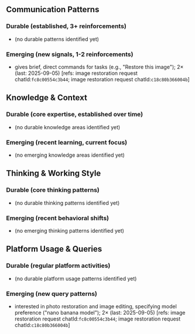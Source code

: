 ## Communication Patterns
### Durable (established, 3+ reinforcements)
- (no durable patterns identified yet)

### Emerging (new signals, 1-2 reinforcements)
- gives brief, direct commands for tasks (e.g., "Restore this image"); 2× (last: 2025-09-05) [refs: image restoration request chatId:`fc8c00554c3b44`; image restoration request chatId:`c18c80b366004b`]

## Knowledge & Context
### Durable (core expertise, established over time)
- (no durable knowledge areas identified yet)

### Emerging (recent learning, current focus)
- (no emerging knowledge areas identified yet)

## Thinking & Working Style
### Durable (core thinking patterns)
- (no durable thinking patterns identified yet)

### Emerging (recent behavioral shifts)
- (no emerging thinking patterns identified yet)

## Platform Usage & Queries
### Durable (regular platform activities)
- (no durable platform usage patterns identified yet)

### Emerging (new query patterns)
- interested in photo restoration and image editing, specifying model preference ("nano banana model"); 2× (last: 2025-09-05) [refs: image restoration request chatId:`fc8c00554c3b44`; image restoration request chatId:`c18c80b366004b`]